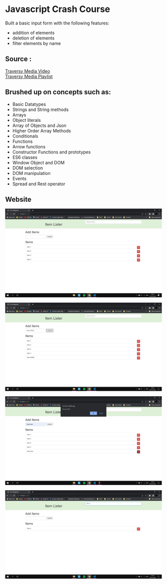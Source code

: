 # Javascript Crash Course

Built a basic input form with the following features:

* addition of elements
* deletion of elements
* filter elements by name

## Source :  
<a href="https://youtu.be/hdI2bqOjy3c" target="_blank">Traversy Media Video</a>  
<a href="https://www.youtube.com/playlist?list=PLillGF-RfqbbnEGy3ROiLWk7JMCuSyQtX" target="_blank">Traversy Media Playlist</a>

## Brushed up on concepts such as:
* Basic Datatypes
* Strings and String methods
* Arrays
* Object literals 
* Array of Objects and Json
* Higher Order Array Methods
* Conditionals
* Functions
* Arrow functions
* Constructor Functions and prototypes
* ES6 classes
* Window Object and DOM
* DOM selection
* DOM manipulation
* Events
* Spread and Rest operator

## Website

![website preview](./images/website_overview.jpg)

![addition of element](./images/new_addition.jpg)  

![deletion of element](./images/delete_element.jpg)

![filtering elements using name](./images/filter_element.jpg)